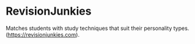 # RevisionJunkies

Matches students with study techniques that suit their personality types.(https://revisionjunkies.com).

